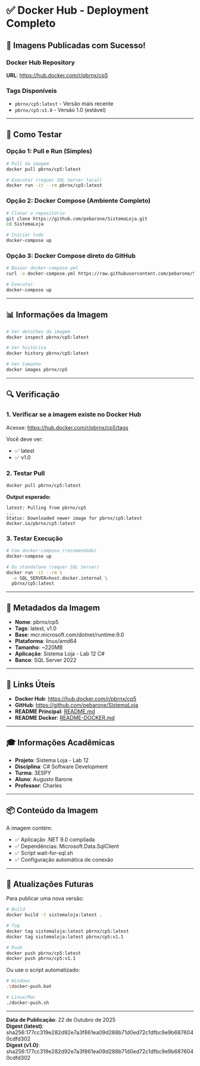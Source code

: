 # ✅ Docker Hub - Deployment Completo

## 🎉 Imagens Publicadas com Sucesso!

### Docker Hub Repository
**URL**: https://hub.docker.com/r/pbrnx/cp5

### Tags Disponíveis
- `pbrnx/cp5:latest` - Versão mais recente
- `pbrnx/cp5:v1.0` - Versão 1.0 (estável)

---

## 🚀 Como Testar

### Opção 1: Pull e Run (Simples)

```bash
# Pull da imagem
docker pull pbrnx/cp5:latest

# Executar (requer SQL Server local)
docker run -it --rm pbrnx/cp5:latest
```

### Opção 2: Docker Compose (Ambiente Completo)

```bash
# Clonar o repositório
git clone https://github.com/pebarone/SistemaLoja.git
cd SistemaLoja

# Iniciar tudo
docker-compose up
```

### Opção 3: Docker Compose direto do GitHub

```bash
# Baixar docker-compose.yml
curl -o docker-compose.yml https://raw.githubusercontent.com/pebarone/SistemaLoja/master/docker-compose.yml

# Executar
docker-compose up
```

---

## 📊 Informações da Imagem

```bash
# Ver detalhes da imagem
docker inspect pbrnx/cp5:latest

# Ver histórico
docker history pbrnx/cp5:latest

# Ver tamanho
docker images pbrnx/cp5
```

---

## 🔍 Verificação

### 1. Verificar se a imagem existe no Docker Hub

Acesse: https://hub.docker.com/r/pbrnx/cp5/tags

Você deve ver:
- ✅ latest
- ✅ v1.0

### 2. Testar Pull

```bash
docker pull pbrnx/cp5:latest
```

**Output esperado:**
```
latest: Pulling from pbrnx/cp5
...
Status: Downloaded newer image for pbrnx/cp5:latest
docker.io/pbrnx/cp5:latest
```

### 3. Testar Execução

```bash
# Com docker-compose (recomendado)
docker-compose up

# Ou standalone (requer SQL Server)
docker run -it --rm \
  -e SQL_SERVER=host.docker.internal \
  pbrnx/cp5:latest
```

---

## 📝 Metadados da Imagem

- **Nome**: pbrnx/cp5
- **Tags**: latest, v1.0
- **Base**: mcr.microsoft.com/dotnet/runtime:9.0
- **Plataforma**: linux/amd64
- **Tamanho**: ~220MB
- **Aplicação**: Sistema Loja - Lab 12 C#
- **Banco**: SQL Server 2022

---

## 🔗 Links Úteis

- **Docker Hub**: https://hub.docker.com/r/pbrnx/cp5
- **GitHub**: https://github.com/pebarone/SistemaLoja
- **README Principal**: [README.md](./README.md)
- **README Docker**: [README-DOCKER.md](./README-DOCKER.md)

---

## 🎓 Informações Acadêmicas

- **Projeto**: Sistema Loja - Lab 12
- **Disciplina**: C# Software Development
- **Turma**: 3ESPY
- **Aluno**: Augusto Barone
- **Professor**: Charles

---

## 📦 Conteúdo da Imagem

A imagem contém:
- ✅ Aplicação .NET 9.0 compilada
- ✅ Dependências: Microsoft.Data.SqlClient
- ✅ Script wait-for-sql.sh
- ✅ Configuração automática de conexão

---

## 🔄 Atualizações Futuras

Para publicar uma nova versão:

```bash
# Build
docker build -t sistemaloja:latest .

# Tag
docker tag sistemaloja:latest pbrnx/cp5:latest
docker tag sistemaloja:latest pbrnx/cp5:v1.1

# Push
docker push pbrnx/cp5:latest
docker push pbrnx/cp5:v1.1
```

Ou use o script automatizado:

```bash
# Windows
.\docker-push.bat

# Linux/Mac
./docker-push.sh
```

---

**Data de Publicação**: 22 de Outubro de 2025  
**Digest (latest)**: sha256:177cc319e282d92e7a3f861ea09d288b71d0ed72c1dfbc9e9b6876040cdfd302  
**Digest (v1.0)**: sha256:177cc319e282d92e7a3f861ea09d288b71d0ed72c1dfbc9e9b6876040cdfd302
